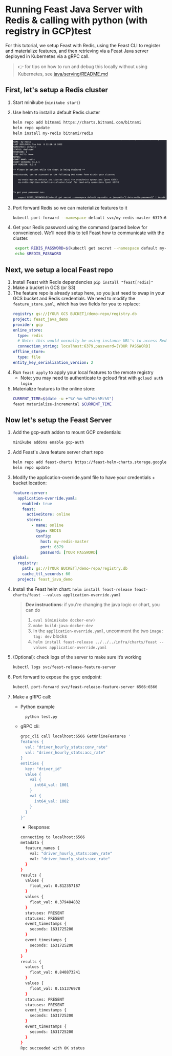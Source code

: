 
# Running Feast Java Server with Redis & calling with python (with registry in GCP)test

For this tutorial, we setup Feast with Redis, using the Feast CLI to register and materialize features, and then retrieving via a Feast Java server deployed in Kubernetes via a gRPC call.
> :point_right: for tips on how to run and debug this locally without using Kubernetes, see [java/serving/README.md](https://github.com/feast-dev/feast/blob/master/java/serving/README.md)

## First, let's setup a Redis cluster
1.  Start minikube (`minikube start`)
2.  Use helm to install a default Redis cluster
    ```bash
    helm repo add bitnami https://charts.bitnami.com/bitnami 
    helm repo update 
    helm install my-redis bitnami/redis
    ```
    ![](redis-screenshot.png)
3. Port forward Redis so we can materialize features to it
    
    ```bash
    kubectl port-forward --namespace default svc/my-redis-master 6379:6379
    ```
4. Get your Redis password using the command (pasted below for convenience). We'll need this to tell Feast how to communicate with the cluster.

   ```bash
    export REDIS_PASSWORD=$(kubectl get secret --namespace default my-redis -o jsonpath="{.data.redis-password}" | base64 --decode)
    echo $REDIS_PASSWORD
    ```

## Next, we setup a local Feast repo
1. Install Feast with Redis dependencies `pip install "feast[redis]"`
2. Make a bucket in GCS (or S3)
3. The feature repo is already setup here, so you just need to swap in your GCS bucket and Redis credentials.
    We need to modify the `feature_store.yaml`, which has two fields for you to replace:
    ```yaml
    registry: gs://[YOUR GCS BUCKET]/demo-repo/registry.db
    project: feast_java_demo
    provider: gcp
    online_store:
      type: redis
      # Note: this would normally be using instance URL's to access Redis
      connection_string: localhost:6379,password=[YOUR PASSWORD]
    offline_store:
      type: file
    entity_key_serialization_version: 2
    ```
4. Run `feast apply` to apply your local features to the remote registry
     - Note: you may need to authenticate to gcloud first with `gcloud auth login` 
6. Materialize features to the online store:
    ```bash
    CURRENT_TIME=$(date -u +"%Y-%m-%dT%H:%M:%S")                                    
    feast materialize-incremental $CURRENT_TIME
    ``` 

## Now let's setup the Feast Server
1. Add the gcp-auth addon to mount GCP credentials:
    ```bash
   minikube addons enable gcp-auth
   ```
2. Add Feast's Java feature server chart repo
    ```bash
    helm repo add feast-charts https://feast-helm-charts.storage.googleapis.com
    helm repo update
    ```
3. Modify the application-override.yaml file to have your credentials + bucket location:
    ```yaml
    feature-server:
      application-override.yaml:
        enabled: true
        feast:
          activeStore: online
          stores:
            - name: online
              type: REDIS
              config:
                host: my-redis-master
                port: 6379
                password: [YOUR PASSWORD]
    global:
      registry:
        path: gs://[YOUR BUCKET]/demo-repo/registry.db
        cache_ttl_seconds: 60
      project: feast_java_demo
    ```
4. Install the Feast helm chart: `helm install feast-release feast-charts/feast --values application-override.yaml`
   > **Dev instructions**: if you're changing the java logic or chart, you can do 
   >1. `eval $(minikube docker-env)`
   >2. `make build-java-docker-dev` 
   >3. In the `application-override.yaml`, uncomment the two `image: tag: dev` blocks 
   >4. `helm install feast-release ../../../infra/charts/feast --values application-override.yaml`
5. (Optional): check logs of the server to make sure it’s working
   ```bash
   kubectl logs svc/feast-release-feature-server
   ```
6. Port forward to expose the grpc endpoint:
   ```bash
   kubectl port-forward svc/feast-release-feature-server 6566:6566
   ```
7. Make a gRPC call:
    - Python example
      ```bash
        python test.py
      ```
    - gRPC cli:
        
        ```bash
        grpc_cli call localhost:6566 GetOnlineFeatures '
        features {
          val: "driver_hourly_stats:conv_rate"
          val: "driver_hourly_stats:acc_rate"
        }
        entities {
          key: "driver_id"
          value {
            val {
              int64_val: 1001
            }
            val {
              int64_val: 1002
            }
          }
        }'
        ```
        
        -   Response:
        
        ```bash
        connecting to localhost:6566
        metadata {
          feature_names {
            val: "driver_hourly_stats:conv_rate"
            val: "driver_hourly_stats:acc_rate"
          }
        }
        results {
          values {
            float_val: 0.812357187
          }
          values {
            float_val: 0.379484832
          }
          statuses: PRESENT
          statuses: PRESENT
          event_timestamps {
            seconds: 1631725200
          }
          event_timestamps {
            seconds: 1631725200
          }
        }
        results {
          values {
            float_val: 0.840873241
          }
          values {
            float_val: 0.151376978
          }
          statuses: PRESENT
          statuses: PRESENT
          event_timestamps {
            seconds: 1631725200
          }
          event_timestamps {
            seconds: 1631725200
          }
        }
        Rpc succeeded with OK status
        
        ```
